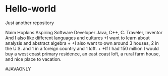 # Hello-world
Just another repository

Naim Hopkins
Aspiring Software Developer
Java, C++, C.
Traveler, Inventor
And I also like different languages and cultures
+I want to learn about analysis and abstract algebra
+
+I also want to own around 3 houses, 
2 in the U.S. and 1 in a foreign country and 1 loft.
+
+If I had 150 million I would buy a west coast primary residence, 
an east coast loft, a rural farm house, and nice place to vacation.

#JAVAONLY